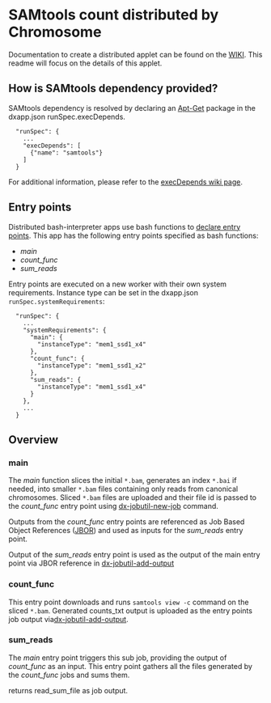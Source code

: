 # SAMtools count distributed by Chromosome

Documentation to create a distributed applet can be found on the [WIKI](https://wiki.dnanexus.com/Developer-Tutorials/Parallelize-Your-App). This readme will focus on the details of this applet.

## How is SAMtools dependency provided?
SAMtools dependency is resolved by declaring an [Apt-Get](https://help.ubuntu.com/14.04/serverguide/apt-get.html) package in the dxapp.json runSpec.execDepends.
```
  "runSpec": {
	...
    "execDepends": [
      {"name": "samtools"}
    ]
  }
```
For additional information, please refer to the [execDepends wiki page](https://wiki.dnanexus.com/Execution-Environment-Reference#Software-Packages).

## Entry points
Distributed bash-interpreter apps use bash functions to [declare entry points](https://wiki.dnanexus.com/Developer-Tutorials/Parallelize-Your-App#Adding-Entry-Points-to-Your-Code). This app has the following entry points specified as bash functions:

* *main* 
* *count_func*
* *sum_reads*

Entry points are executed on a new worker with their own system requirements. Instance type can be set in the dxapp.json `runSpec.systemRequirements`:
```
  "runSpec": {
    ...
    "systemRequirements": {
      "main": {
        "instanceType": "mem1_ssd1_x4"
      },
      "count_func": {
        "instanceType": "mem1_ssd1_x2"
      },
      "sum_reads": {
        "instanceType": "mem1_ssd1_x4"
      }
    },
    ...
  }
```
## Overview
### main
The *main* function slices the initial `*.bam`, generates an index `*.bai` if needed, into smaller `*.bam` files containing only reads from canonical chromosomes. Sliced `*.bam` files are uploaded and their file id is passed to the *count_func* entry point using [dx-jobutil-new-job](https://wiki.dnanexus.com/Helpstrings-of-SDK-Command-Line-Utilities#dx-jobutil-new-job) command.

Outputs from the *count_func* entry points are referenced as Job Based Object References ([JBOR](https://wiki.dnanexus.com/API-Specification-v1.0.0/Job-Input-and-Output#Job-Dependencies)) and used as inputs for the *sum_reads* entry point.

Output of the *sum_reads* entry point is used as the output of the main entry point via JBOR reference in [dx-jobutil-add-output](https://wiki.dnanexus.com/Helpstrings-of-SDK-Command-Line-Utilities#dx-jobutil-add-output)

### count_func
This entry point downloads and runs `samtools view -c` command on the sliced `*.bam`.  Generated counts_txt output is uploaded as the entry points job output via[dx-jobutil-add-output](https://wiki.dnanexus.com/Helpstrings-of-SDK-Command-Line-Utilities#dx-jobutil-add-output).

### sum_reads
The *main* entry point triggers this sub job, providing the output of *count_func* as an input. This entry point gathers all the files generated by the *count_func* jobs and sums them.

returns read_sum_file as job output.